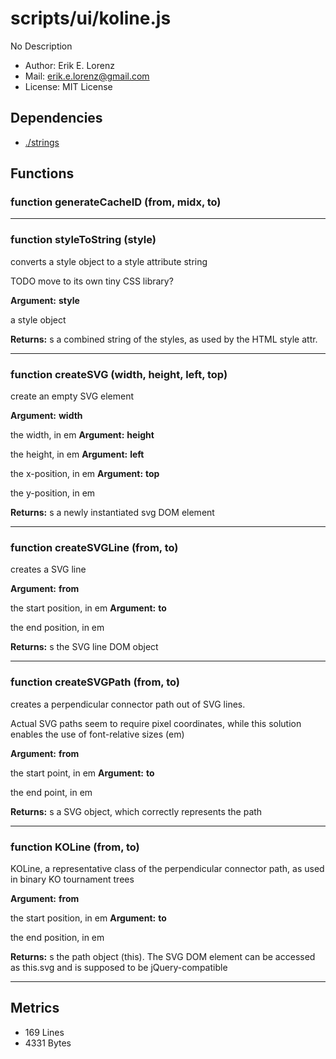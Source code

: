# scripts/ui/koline.js


No Description

* Author: Erik E. Lorenz 
* Mail: <erik.e.lorenz@gmail.com>
* License: MIT License


## Dependencies

* <a href="./strings.html">./strings</a>

## Functions

###   function generateCacheID (from, midx, to)

---

###   function styleToString (style)
converts a style object to a style attribute string

TODO move to its own tiny CSS library?

**Argument:** **style**

a style object

**Returns:** s a combined string of the styles, as used by the HTML style attr.

---


###   function createSVG (width, height, left, top)
create an empty SVG element

**Argument:** **width**

the width, in em
**Argument:** **height**

the height, in em
**Argument:** **left**

the x-position, in em
**Argument:** **top**

the y-position, in em

**Returns:** s a newly instantiated svg DOM element

---


###   function createSVGLine (from, to)
creates a SVG line

**Argument:** **from**

the start position, in em
**Argument:** **to**

the end position, in em

**Returns:** s the SVG line DOM object

---


###   function createSVGPath (from, to)
creates a perpendicular connector path out of SVG lines.

Actual SVG paths seem to require pixel coordinates, while this solution
enables the use of font-relative sizes (em)

**Argument:** **from**

the start point, in em
**Argument:** **to**

the end point, in em

**Returns:** s a SVG object, which correctly represents the path

---


###   function KOLine (from, to)
KOLine, a representative class of the perpendicular connector path, as used
in binary KO tournament trees

**Argument:** **from**

the start position, in em
**Argument:** **to**

the end position, in em

**Returns:** s the path object (this). The SVG DOM element can be accessed as
this.svg and is supposed to be jQuery-compatible

---

## Metrics

* 169 Lines
* 4331 Bytes

